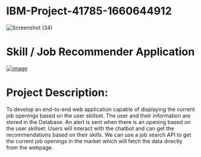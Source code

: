# IBM-Project-41785-1660644912


![Screenshot (34)](https://user-images.githubusercontent.com/112375327/202412487-3663da11-bd56-413c-8858-457185a7a626.png)

# Skill / Job Recommender Application
[![image](https://user-images.githubusercontent.com/112375327/202413224-d8baf9f6-437c-4668-817e-e8e8136007bc.png)](https://r7q6w9z6.rocketcdn.me/career/wp-content/uploads/2021/01/bh-advisor-dribbble-1.gif)


# Project Description:
To develop an end-to-end web application capable of displaying the current job openings based on the user skillset.  The user and their information are stored in the Database.  An alert is sent when there is an opening based on the user skillset. Users will interact with the chatbot and can get the recommendations based on their skills. We can use a job search API to get the current job openings in the market which will fetch the data directly from the webpage.









